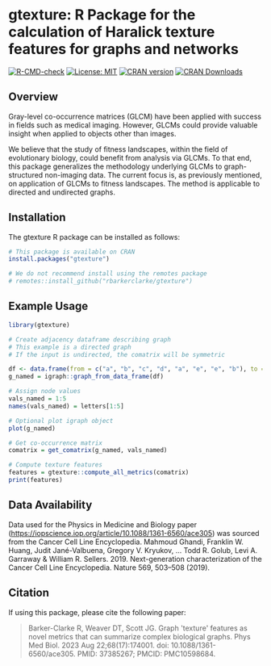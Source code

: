 # gtexture: R Package for the calculation of Haralick texture features for graphs and networks

[![R-CMD-check](https://github.com/rbarkerclarke/gtexture/workflows/R-CMD-check/badge.svg)](https://github.com/rbarkerclarke/gtexture/actions)
[![License: MIT](https://img.shields.io/badge/License-MIT-blue.svg)](https://opensource.org/licenses/MIT)
[![CRAN version](http://www.r-pkg.org/badges/version/gtexture)](https://CRAN.R-project.org/package=gtexture)
[![CRAN Downloads](http://cranlogs.r-pkg.org/badges/grand-total/gtexture)](https://CRAN.R-project.org/package=gtexture)

## Overview

Gray-level co-occurrence matrices (GLCM) have been applied with success in fields such as medical imaging.
However, GLCMs could provide valuable insight when applied to objects other than images.


We believe that the study of fitness landscapes, within the field of evolutionary biology, could benefit from analysis via GLCMs.
To that end, this package generalizes the methodology underlying GLCMs to graph-structured non-imaging data.
The current focus is, as previously mentioned, on application of GLCMs to fitness landscapes. The method is applicable to directed and undirected graphs. 

## Installation

The gtexture R package can be installed as follows:

```r
# This package is available on CRAN
install.packages("gtexture")

# We do not recommend install using the remotes package
# remotes::install_github("rbarkerclarke/gtexture")
```

## Example Usage 

```r
library(gtexture)

# Create adjacency dataframe describing graph 
# This example is a directed graph 
# If the input is undirected, the comatrix will be symmetric

df <- data.frame(from = c("a", "b", "c", "d", "a", "e", "e", "b"), to = c("b", "a", "a", "a", "e", "b", "c", "d"))
g_named = igraph::graph_from_data_frame(df)

# Assign node values
vals_named = 1:5
names(vals_named) = letters[1:5]

# Optional plot igraph object
plot(g_named)

# Get co-occurrence matrix 
comatrix = get_comatrix(g_named, vals_named)

# Compute texture features 
features = gtexture::compute_all_metrics(comatrix)
print(features)
```

## Data Availability 
Data used for the Physics in Medicine and Biology paper (https://iopscience.iop.org/article/10.1088/1361-6560/ace305) was sourced from the Cancer Cell Line Encyclopedia. 
Mahmoud Ghandi, Franklin W. Huang, Judit Jané-Valbuena, Gregory V. Kryukov, ... Todd R. Golub, Levi A. Garraway & William R. Sellers. 2019. Next-generation characterization of the Cancer Cell Line Encyclopedia. Nature 569, 503–508 (2019).

## Citation 

If using this package, please cite the following paper:
> Barker-Clarke R, Weaver DT, Scott JG. Graph 'texture' features as novel metrics that can summarize complex biological graphs. Phys Med Biol. 2023 Aug 22;68(17):174001. doi: 10.1088/1361-6560/ace305. PMID: 37385267; PMCID: PMC10598684.
